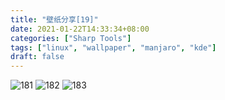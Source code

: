 ```yaml
---
title: "壁纸分享[19]"
date: 2021-01-22T14:33:34+08:00
categories: ["Sharp Tools"]
tags: ["linux", "wallpaper", "manjaro", "kde"]
draft: false
---
```


![181](/images/2020/01/wallpaper/181.jpg)
![182](/images/2020/01/wallpaper/182.png)
![183](/images/2020/01/wallpaper/183.jpg)
